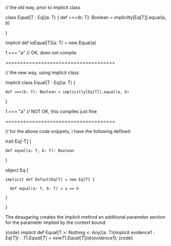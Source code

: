 // the old way, prior to implicit class

  class Equal[T : Eq](a: T) {
    def ===(b: T): Boolean = implicitly[Eq[T]].equal(a, b)

  }

  implicit def toEqual[T](a: T) = new Equal(a)

  1 === "a" // OK, does not compile


=====================================

// the new way, using implicit class

  implicit class Equal[T : Eq](a: T) {

    def ===(b: T): Boolean = implicitly[Eq[T]].equal(a, b)

  }

  1 === "a" // NOT OK, this compiles just fine

=====================================

// for the above code snippets, i have the following defined:

  trait Eq[-T] {

    def equal(a: T, b: T): Boolean

  }

  object Eq {

    implicit def DefaultEq[T] = new Eq[T] {

      def equal(a: T, b: T) = a == b

    }

  }

The desugaring creates the implicit method an additional parameter section for the parameter implied by the context bound:

{code}
implicit def Equal[T >: Nothing <: Any](a: T)(implicit evidence$1: Eq[T]): T1.Equal[T] = new T1.Equal[T](a)(evidence$1);
{code}

